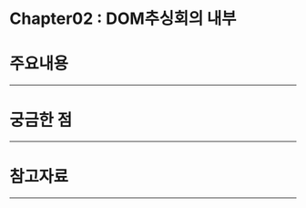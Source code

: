 Chapter02 : DOM추싱회의 내부
=============

# 주요내용
-------------





# 궁금한 점
-------------


# 참고자료
-------------
